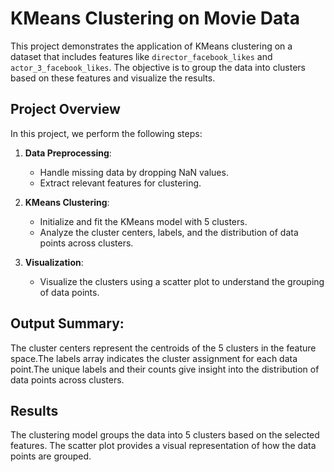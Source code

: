 # KMeans Clustering on Movie Data

This project demonstrates the application of KMeans clustering on a dataset that includes features like `director_facebook_likes` and `actor_3_facebook_likes`. The objective is to group the data into clusters based on these features and visualize the results.

## Project Overview

In this project, we perform the following steps:

1. **Data Preprocessing**:
   - Handle missing data by dropping NaN values.
   - Extract relevant features for clustering.

2. **KMeans Clustering**:
   - Initialize and fit the KMeans model with 5 clusters.
   - Analyze the cluster centers, labels, and the distribution of data points across clusters.

3. **Visualization**:
   - Visualize the clusters using a scatter plot to understand the grouping of data points.



## Output Summary:
The cluster centers represent the centroids of the 5 clusters in the feature space.The labels array indicates the cluster assignment for each data point.The unique labels and their counts give insight into the distribution of data points across clusters.

   
## Results

The clustering model groups the data into 5 clusters based on the selected features. The scatter plot provides a visual representation of how the data points are grouped.

